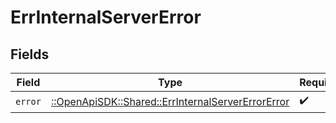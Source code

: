 # ErrInternalServerError


## Fields

| Field                                                                                                   | Type                                                                                                    | Required                                                                                                | Description                                                                                             |
| ------------------------------------------------------------------------------------------------------- | ------------------------------------------------------------------------------------------------------- | ------------------------------------------------------------------------------------------------------- | ------------------------------------------------------------------------------------------------------- |
| `error`                                                                                                 | [::OpenApiSDK::Shared::ErrInternalServerErrorError](../../models/shared/errinternalservererrorerror.md) | :heavy_check_mark:                                                                                      | N/A                                                                                                     |